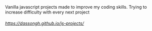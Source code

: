 

Vanilla javascript projects made to improve my coding skills.
Trying to increase difficulty with every next project




###### https://dassongh.github.io/js-projects/
